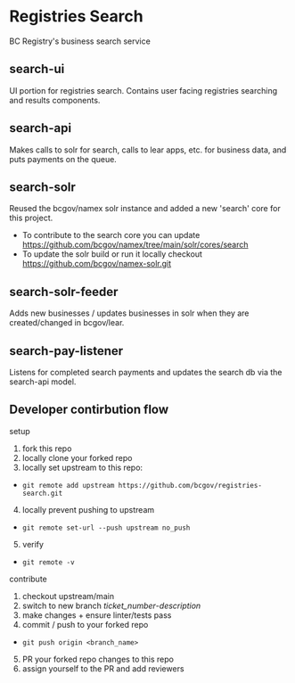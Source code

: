 # Registries Search
BC Registry's business search service
## search-ui
UI portion for registries search. Contains user facing registries searching and results components.
## search-api
Makes calls to solr for search, calls to lear apps, etc. for business data, and puts payments on the queue.
## search-solr
Reused the bcgov/namex solr instance and added a new 'search' core for this project.
- To contribute to the search core you can update https://github.com/bcgov/namex/tree/main/solr/cores/search
- To update the solr build or run it locally checkout https://github.com/bcgov/namex-solr.git
## search-solr-feeder
Adds new businesses / updates businesses in solr when they are created/changed in bcgov/lear.
## search-pay-listener
Listens for completed search payments and updates the search db via the search-api model.
## Developer contirbution flow
setup
1. fork this repo
2. locally clone your forked repo
3. locally set upstream to this repo: 
- `git remote add upstream https://github.com/bcgov/registries-search.git`
4. locally prevent pushing to upstream
- `git remote set-url --push upstream no_push`
5. verify
- `git remote -v`

contribute
1. checkout upstream/main
2. switch to new branch *ticket_number*-*description*
3. make changes + ensure linter/tests pass
4. commit / push to your forked repo
- `git push origin <branch_name>`
5. PR your forked repo changes to this repo
6. assign yourself to the PR and add reviewers
